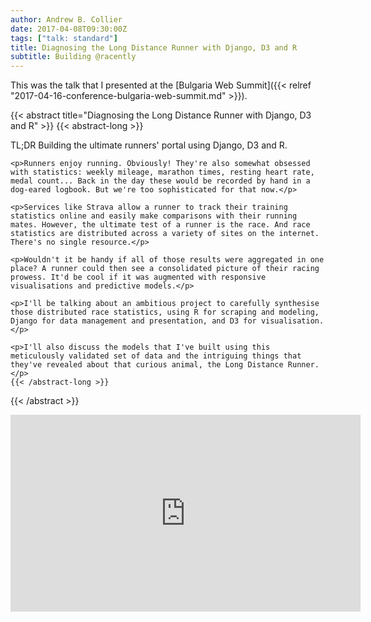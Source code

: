 ```yaml
---
author: Andrew B. Collier
date: 2017-04-08T09:30:00Z
tags: ["talk: standard"]
title: Diagnosing the Long Distance Runner with Django, D3 and R
subtitle: Building @racently
---
```


This was the talk that I presented at the [Bulgaria Web Summit]({{< relref "2017-04-16-conference-bulgaria-web-summit.md" >}}).

<!--more-->

{{< abstract title="Diagnosing the Long Distance Runner with Django, D3 and R" >}}
	{{< abstract-long >}}
	<p>TL;DR Building the ultimate runners' portal using Django, D3 and R.</p>

    <p>Runners enjoy running. Obviously! They're also somewhat obsessed with statistics: weekly mileage, marathon times, resting heart rate, medal count... Back in the day these would be recorded by hand in a dog-eared logbook. But we're too sophisticated for that now.</p>

    <p>Services like Strava allow a runner to track their training statistics online and easily make comparisons with their running mates. However, the ultimate test of a runner is the race. And race statistics are distributed across a variety of sites on the internet. There's no single resource.</p>

    <p>Wouldn't it be handy if all of those results were aggregated in one place? A runner could then see a consolidated picture of their racing prowess. It'd be cool if it was augmented with responsive visualisations and predictive models.</p>

    <p>I'll be talking about an ambitious project to carefully synthesise those distributed race statistics, using R for scraping and modeling, Django for data management and presentation, and D3 for visualisation.</p>

    <p>I'll also discuss the models that I've built using this meticulously validated set of data and the intriguing things that they've revealed about that curious animal, the Long Distance Runner.</p>
	{{< /abstract-long >}}
{{< /abstract >}}

<iframe width="560" height="315" src="https://www.youtube.com/embed/oSTkrXn2S_c" frameborder="0" allowfullscreen></iframe>